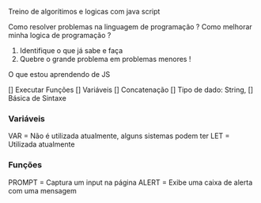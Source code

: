 Treino de algorítimos e logicas com java script 

Como resolver problemas na linguagem de programação ?
  Como melhorar minha logica de programação ?
  
  1. Identifique o que já sabe e faça
  2. Quebre o grande problema em problemas menores !

  O que estou aprendendo de JS

  [] Executar Funções
  [] Variáveis
  [] Concatenação
  [] Tipo de dado: String,
  [] Básica de Sintaxe



### Variáveis

  VAR = Não é utilizada atualmente, alguns sistemas podem ter
  LET = Utilizada atualmente 

### Funções 

  PROMPT = Captura um input na página 
  ALERT = Exibe uma caixa de alerta com uma mensagem 